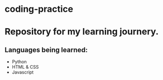 # coding-practice

# Repository for my learning journery. 

## Languages being learned:
* Python
* HTML & CSS
* Javascript
